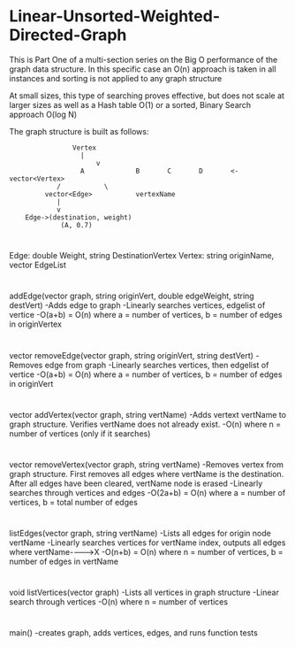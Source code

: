 # Linear-Unsorted-Weighted-Directed-Graph
This is Part One of a multi-section series on the Big O performance of the graph data structure. In this specific case an O(n) approach is taken in all instances and sorting is not applied to any graph structure

At small sizes, this type of searching proves effective, but does not scale at larger sizes as well as a Hash table O(1) or a sorted, Binary Search approach O(log N)

The graph structure is built as follows:

					Vertex
					  |
				    	  v
					  A				B		C		D		<- vector<Vertex>
				/			\
		   	 vector<Edge>		    vertexName
				|
				v
		Edge->(destination, weight)
			     (A, 0.7)




#
Edge: double Weight, string DestinationVertex
Vertex: string originName, vector<Edges> EdgeList
#	
addEdge(vector<Vertex> graph, string originVert, double edgeWeight, string destVert)
	-Adds edge to graph
	-Linearly searches vertices, edgelist of vertice
	-O(a+b) = O(n) where a = number of vertices, b = number of edges in originVertex
#	
vector<Vertex> removeEdge(vector<Vertex> graph, string originVert, string destVert)
	-Removes edge from graph
	-Linearly searches vertices, then edgelist of vertice
	-O(a+b) = O(n) where a = number of vertices, b = number of edges in originVert
	
#	
vector<Vertex> addVertex(vector<Vertex> graph, string vertName)
	-Adds vertext vertName to graph structure. Verifies vertName does not already exist.
	-O(n) where n = number of vertices (only if it searches)
	
#	
vector<Vertex> removeVertex(vector<Vertex> graph, string vertName)
	-Removes vertex from graph structure. First removes all edges where vertName is the destination. After all edges have been cleared, 	vertName node is erased
	-Linearly searches through vertices and edges
	-O(2a+b) = O(n) where a = number of vertices, b = total number of edges
	
#	
listEdges(vector<Vertex> graph, string vertName)
	-Lists all edges for origin node vertName
	-Linearly searches vertices for vertName index, outputs all edges where vertName---->X
	-O(n+b) = O(n) where n = number of vertices, b = number of edges in vertName
	
	
#
void listVertices(vector<Vertex> graph)
	-Lists all vertices in graph structure
	-Linear search through vertices
	-O(n) where n = number of vertices
#	
main()
	-creates graph, adds vertices, edges, and runs function tests
